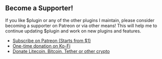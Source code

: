 ## Become a Supporter!
If you like $plugin or any of the other plugins I maintain, please consider becoming a supporter on Patreon or via other means! This will help me to continue updating $plugin and work on new plugins and features.
- [Subscribe on Patreon (Starts from $1)](https://subscribe.nightmarexiv.com/)
- [One-time donation on Ko-Fi](https://ko-fi.com/nightmarexiv)
- [Donate Litecoin, Bitcoin, Tether or other crypto](https://crypto.nightmarexiv.com/)
